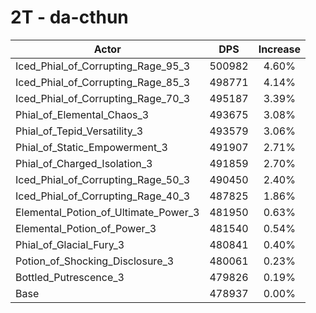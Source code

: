 # 2T - da-cthun
| Actor | DPS | Increase |
|---|:---:|:---:|
|Iced_Phial_of_Corrupting_Rage_95_3|500982|4.60%|
|Iced_Phial_of_Corrupting_Rage_85_3|498771|4.14%|
|Iced_Phial_of_Corrupting_Rage_70_3|495187|3.39%|
|Phial_of_Elemental_Chaos_3|493675|3.08%|
|Phial_of_Tepid_Versatility_3|493579|3.06%|
|Phial_of_Static_Empowerment_3|491907|2.71%|
|Phial_of_Charged_Isolation_3|491859|2.70%|
|Iced_Phial_of_Corrupting_Rage_50_3|490450|2.40%|
|Iced_Phial_of_Corrupting_Rage_40_3|487825|1.86%|
|Elemental_Potion_of_Ultimate_Power_3|481950|0.63%|
|Elemental_Potion_of_Power_3|481540|0.54%|
|Phial_of_Glacial_Fury_3|480841|0.40%|
|Potion_of_Shocking_Disclosure_3|480061|0.23%|
|Bottled_Putrescence_3|479826|0.19%|
|Base|478937|0.00%|
